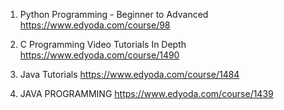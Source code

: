 1) Python Programming - Beginner to Advanced
https://www.edyoda.com/course/98

2) C Programming Video Tutorials In Depth
https://www.edyoda.com/course/1490

3) Java Tutorials
https://www.edyoda.com/course/1484

4) JAVA PROGRAMMING
https://www.edyoda.com/course/1439